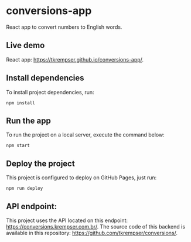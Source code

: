 # conversions-app

React app to convert numbers to English words.

## Live demo

React app: https://tkrempser.github.io/conversions-app/.

## Install dependencies

To install project dependencies, run:

```
npm install
```

## Run the app

To run the project on a local server, execute the command below:

```
npm start
```

## Deploy the project

This project is configured to deploy on GitHub Pages, just run:

```
npm run deploy
```

## API endpoint:

This project uses the API located on this endpoint: https://conversions.krempser.com.br/. The source code of this backend is available in this repository: https://github.com/tkrempser/conversions/.
